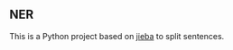 ## NER
This is a Python project based on [jieba](https://github.com/fxsjy/jieba) to split sentences.